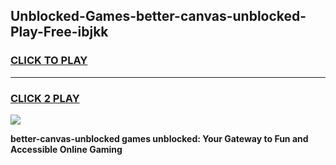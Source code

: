 
## Unblocked-Games-better-canvas-unblocked-Play-Free-ibjkk
<h3>
<a href="https://premium76.site?title=better-canvas-unblocked&ref=18A1">CLICK TO PLAY</a></h3>
<hr>

<h3>
<a href="https://premium76.site?title=better-canvas-unblocked&ref=18A1">CLICK 2 PLAY</a>
  
</h3>

<a href="https://premium76.site?title=better-canvas-unblocked&ref=18A1"><img src="https://clearcache.store/games.png"></a>


**better-canvas-unblocked games unblocked: Your Gateway to Fun and Accessible Online Gaming**
